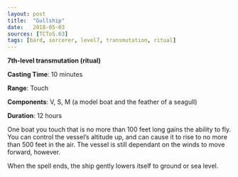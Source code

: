 ```yaml
---
layout: post
title:  "Gullship"
date:   2018-05-03
sources: [TCToS.63]
tags: [bard, sorcerer, level7, transmutation, ritual]
---
```


**7th-level transmutation (ritual)**

**Casting Time**: 10 minutes

**Range**: Touch

**Components**: V, S, M (a model boat and the feather of a seagull)

**Duration**: 12 hours

One boat you touch that is no more than 100 feet long gains the ability to fly. You can control the vessel’s altitude up, and can cause it to rise to no more than 500 feet in the air. The vessel is still dependant on the winds to move forward, however.

When the spell ends, the ship gently lowers itself to ground or sea level.